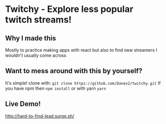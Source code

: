 # Twitchy - Explore less popular twitch streams!

## Why I made this
Mostly to practice making apps with react but also to find new streamers I wouldn't usually come across

## Want to mess around with this by yourself?
It's simple!
clone with: `git clone https://github.com/Danex2/twitchy.git`
If you have npm then `npm install` or with yarn `yarn`

## Live Demo!
http://hard-to-find-lead.surge.sh/
